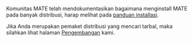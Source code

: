 <!--
.. link:
.. description:
.. tags: 
.. date: 2012-04-17 06:32:31
.. title: Install
.. slug: install
-->

Komunitas MATE telah mendokumentasikan bagaimana menginstall MATE pada banyak distribusi,
harap melihat pada [panduan installasi](https://mate-desktop.github.io/mate-wiki/#!pages/download.md).  

Jika Anda merupakan pemaket distribusi yang mencari tarbal, maka silahkan lihat halaman
[Pengembangan](/development/) kami.
